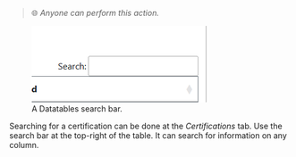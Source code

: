 > 🌐 *Anyone can perform this action.*

<figure>
    <img src="../../assets/datatables_search_bar.png" alt="">
    <figcaption>A Datatables search bar.</figcaption>
</figure>

Searching for a certification can be done at the *Certifications* tab. Use the search bar at the top-right of the table. It can search for information on any column.